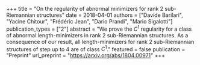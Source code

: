 +++
title = "On the regularity of abnormal minimizers for rank $2$ sub-Riemannian structures"
date = 2018-04-01
authors = ["Davide Barilari", "Yacine Chitour", "Frédéric Jean", "Dario Prandi", "Mario Sigalotti"]
publication_types = ["2"]
abstract = "We prove the $C^1$ regularity for a class of abnormal length-minimizers in rank 2 sub-Riemannian structures. As a consequence of our result, all length-minimizers for rank 2 sub-Riemannian structures of step up to 4 are of class $C^1$."
featured = false
publication = "Preprint"
url_preprint = "https://arxiv.org/abs/1804.00971"
+++

